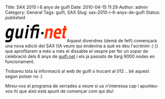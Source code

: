 Title: SAX 2010 i 6 anys de guifi
Date: 2010-04-15 11:29
Author: admin
Category: General
Tags: guifi, SAX
Slug: sax-2010-i-6-anys-de-guifi
Status: published

[<img src="./wp-content/uploads/2007/10/logo-guifi.png" title="logo guifi" class="alignright size-full wp-image-220" width="200" height="58" />](./wp-content/uploads/2007/10/logo-guifi.png)Aquest divendres (demà de fet!) començarà una nova edició del SAX ((A veure qui endevina a què es deu l'acrònim :) )) que aprofitarem a més a més el dissabte el vespre per fer un sopar de celebració dels 6 anys de [guifi.net](http://guifi.net "Pàgina web de guifi.net un projecte de creació de xarxes lliures") i els ja passats de llarg 9000 nodes en funcionament.

Trobareu tota la informació al web de guifi o trucant al 012 .. bé aquest segon potser no :)

Mireu-vos el programa de xerrades a veure si us n'interessa cap i apunteu-vos-hi que això està apunt de començar com qui diu!

